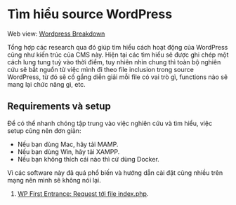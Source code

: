 # Tìm hiểu source WordPress

Web view: [Wordpress Breakdown](dinhhoangbaochan.github.io/wordpress)

Tổng hợp các research qua đó giúp tìm hiểu cách hoạt động của WordPress cũng như kiến trúc của CMS này. Hiện tại các tìm hiểu sẽ được ghi chép một cách lung tung tuỳ vào thời điểm, tuy nhiên nhìn chung thì toàn bộ nghiên cứu sẽ bắt nguồn từ việc mình đi theo file inclusion trong source WordPress, từ đó sẽ cố gắng diễn giải mỗi file có vai trò gì, functions nào sẽ mang lại chức năng gì, etc.

## Requirements và setup

Để có thể nhanh chóng tập trung vào việc nghiên cứu và tìm hiểu, việc setup cũng nên đơn giản:
- Nếu bạn dùng Mac, hãy tải MAMP.
- Nếu bạn dùng Win, hãy tải XAMPP.
- Nếu bạn không thích cái nào thì cứ dùng Docker.

Vì các software này đã quá phổ biến và hướng dẫn cài đặt cũng nhiều trên mạng nên mình sẽ không nói lại.

1. [WP First Entrance: Request tới file index.php](dinhhoangbaochan.github.io/wordpress/first-entrance).
